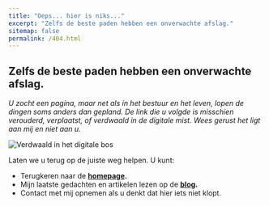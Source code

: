 ```yaml
---
title: "Oeps... hier is niks..."
excerpt: "Zelfs de beste paden hebben een onverwachte afslag."
sitemap: false
permalink: /404.html
---
```



## Zelfs de beste paden hebben een onverwachte afslag.

_U zocht een pagina, maar net als in het bestuur en het leven, lopen de dingen soms anders dan gepland. De link die u volgde is misschien verouderd, verplaatst, of verdwaald in de digitale mist. Wees gerust het ligt aan mij en niet aan u._

![Verdwaald in het digitale bos](/assets/images/404-verdwaald.png)

Laten we u terug op de juiste weg helpen. U kunt:

* Terugkeren naar de **[homepage](/).**
* Mijn laatste gedachten en artikelen lezen op de **[blog](/posts/).**
* Contact met mij opnemen als u denkt dat hier iets niet klopt.
